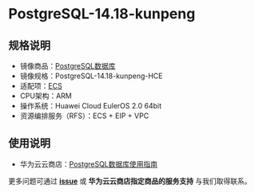 # PostgreSQL-14.18-kunpeng

## 规格说明

- 镜像商品：[PostgreSQL数据库](https://marketplace.huaweicloud.com/hidden/contents/42d1df14-d3e7-435d-9b20-281335a57634#productid=OFFI1164386440709509120)
- 镜像规格：PostgreSQL-14.18-kunpeng-HCE
- 适配项：[ECS](https://support.huaweicloud.com/ecs/index.html)
- CPU架构：ARM
- 操作系统：Huawei Cloud EulerOS 2.0 64bit
- 资源编排服务（RFS）：ECS + EIP + VPC

## 使用说明

- 华为云云商店：[PostgreSQL数据库使用指南](./docs/usage.md)

更多问题可通过 [**issue**](https://github.com/HuaweiCloudDeveloper/postgreSQL-image/issues) 或 **华为云云商店指定商品的服务支持** 与我们取得联系。